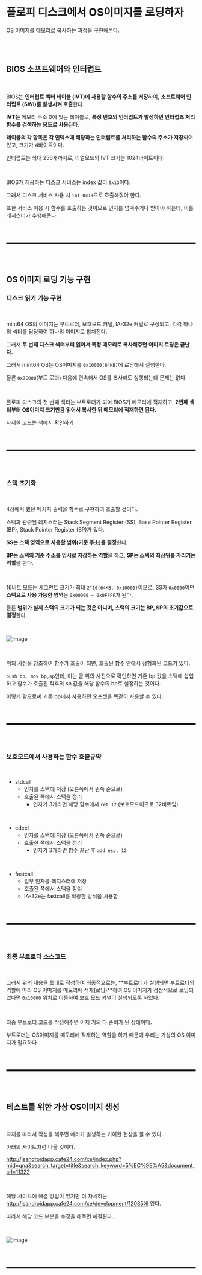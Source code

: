# 플로피 디스크에서 OS이미지를 로딩하자

OS 이미지를 메모리로 복사하는 과정을 구현해본다.

<br><br>

## BIOS 소프트웨어와 인터럽트

<br>

BIOS는 **인터럽트 벡터 테이블 (IVT)에 사용할 함수의 주소를 저장**하여, **소프트웨어 인터럽트 (SWI)를 발생시켜 호출**한다.

**IVT는** 메모리 주소 0에 있는 테이블로, **특정 번호의 인터럽트가 발생하면 인터럽츠 처리 함수를 검색하는 용도로 사용**된다.

**테이블의 각 항목은 각 인덱스에 해당하는 인터럽트를 처리하는 함수의 주소가 저장**되어 있고, 크기가 4바이트이다.

인터럽트는 최대 256개까지로, 리얼모드의 IVT 크기는 1024바이트이다.

<br>

BIOS가 제공하는 디스크 서비스는 index 값이 ```0x13```이다.

그래서 디스크 서비스 사용 시 ```int 0x13```으로 호출해줘야 한다.

또한 서비스 이용 시 함수를 호출하는 것이므로 인자를 넘겨주거나 받아야 하는데, 이를 레지스터가 수행해준다.

<br><br>
<hr style="border: 2px solid;">
<br><br>

## OS 이미지 로딩 기능 구현
### 디스크 읽기 기능 구현

<br>

mint64 OS의 이미지는 부트로더, 보호모드 커널, IA-32e 커널로 구성되고, 각각 하나의 섹터를 담당하여 하나의 이미지로 합쳐진다.

그래서 **두 번째 디스크 섹터부터 읽어서 특정 메모리로 복사해주면 이미지 로딩은 끝난다.**

그래서 mint64 OS는 OS이미지를 ```0x10000(64KB)```에 로딩해서 실행한다. 

물론 ```0x7C000```(부트 로더) 다음에 연속해서 OS를 복사해도 실행되는데 문제는 없다.

<br>

플로피 디스크의 첫 번쨰 섹터는 부트로더가 되며 BIOS가 메모리에 적재하고, **2번째 섹터부터 OS이미지 크기만큼 읽어서 복사한 뒤 메모리에 적재하면 된다.**

자세한 코드는 책에서 확인하기

<br><br>
<hr style="border: 2px solid;">
<br><br>

### 스택 초기화

<br>

4장에서 했던 메시지 출력을 함수로 구현하여 호출할 것이다.

스택과 관련된 레지스터는 Stack Segment Register (SS), Base Pointer Register (BP), Stack Pointer Register (SP)가 있다.

**SS는 스택 영역으로 사용할 범위(기준 주소)를 결정**한다.

**BP는 스택의 기준 주소를 임시로 저장하는 역할**을 하고, **SP는 스택의 최상위를 가리키는 역할**을 한다.

<br>

16비트 모드는 세그먼트 크기가 최대 ```2^16(64KB, 0x10000)```이므로, SS가 ```0x0000```이면 **스택으로 사용 가능한 영역**은 ```0x00000 ~ 0x0FFFF```가 된다.

물론 **범위가 실제 스택의 크기가 되는 것은 아니며, 스택의 크기는 BP, SP의 초기값으로 결정**한다.

<br>

![image](https://user-images.githubusercontent.com/52172169/193410837-287b262f-844e-48b3-b6bd-cd2574938167.png)

<br>

위의 사진을 참조하여 함수가 호출이 되면, 호출된 함수 안에서 정형화된 코드가 있다.

```push bp, mov bp,sp```인데, 이는 곧 위의 사진으로 확인하면 기존 bp 값을 스택에 삽입하고 함수가 호출된 직후의 sp 값을 해당 함수의 bp로 설정하는 것이다.

이렇게 함으로써 기존 bp에서 사용하던 오프셋을 똑같이 사용할 수 있다.

<br><br>
<hr style="border: 2px solid;">
<br><br>

### 보호모드에서 사용하는 함수 호출규약

<br>

+ stdcall
  + 인자를 스택에 저장 (오른쪽에서 왼쪽 순으로)
  + 호출된 쪽에서 스택을 정리
    + 인자가 3개라면 해당 함수에서 ```ret 12``` (보호모드이므로 32비트임)

<br>

+ cdecl
  + 인자를 스택에 저장 (오른쪽에서 왼쪽 순으로)
  + 호출한 쪽에서 스택을 정리
    + 인자가 3개라면 함수 끝난 후 ```add esp, 12``` 

<br>

+ fastcall
  + 일부 인자를 레지스터에 저장
  + 호출된 쪽에서 스택을 정리
  + IA-32e는 fastcall를 확장한 방식을 사용함

<br><br>
<hr style="border: 2px solid;">
<br><br>

### 최종 부트로더 소스코드

<br>

그래서 위의 내용을 토대로 작성하여 최종적으로는, **부트로더가 실행되면 부트로더의 역할에 따라 OS 이미지를 메모리에 적재(로딩)**하여 OS 이미지가 정상적으로 로딩되었다면 ```0x10000``` 위치로 이동하여 보호 모드 커널이 실행되도록 하였다.

<br>

최종 부트로더 코드를 작성해주면 이제 거의 다 준비가 된 상태이다.

부트로더는 OS이미지를 메모리에 적재하는 역할을 하기 때문에 우리는 가상의 OS 이미지가 필요하다.

<br><br>
<hr style="border: 2px solid;">
<br><br>

## 테스트를 위한 가상 OS이미지 생성

<br>

교재를 따라서 작성을 해주면 에러가 발생하는 기이한 현상을 볼 수 있다.

아래의 사이트처럼 나올 것이다.

http://jsandroidapp.cafe24.com/xe/index.php?mid=qna&search_target=title&search_keyword=5%EC%9E%A5&document_srl=11322

<br>

해당 사이트에 해결 방법이 있지만 더 자세히는 http://jsandroidapp.cafe24.com/xe/development/12035에 있다.

따라서 해당 코드 부분을 수정을 해주면 해결된다..

<br>

![image](https://user-images.githubusercontent.com/52172169/193450008-fa922fb4-df12-4cd5-8186-3af143ef35e1.png)

<br><br>
<hr style="border: 2px solid;">
<br><br>
